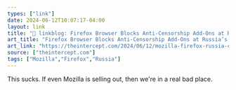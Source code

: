 ```yaml
---
types: ["link"]
date: 2024-06-12T10:07:17-04:00
layout: link
title: "🔗 linkblog: Firefox Browser Blocks Anti-Censorship Add-Ons at Russia’s Request'"
art_title: "Firefox Browser Blocks Anti-Censorship Add-Ons at Russia’s Request"
art_link: "https://theintercept.com/2024/06/12/mozilla-firefox-russia-censorship-blocked/"
source: ["theintercept.com"]
tags: ["Mozilla","Firefox","Russia"]
---
```

This sucks. If even Mozilla is selling out, then we're in a real bad place.
